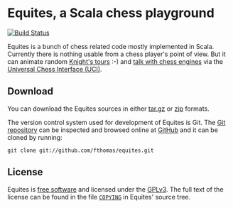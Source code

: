 # Equites, a Scala chess playground
[![Build Status](https://travis-ci.org/fthomas/equites.png?branch=master)](https://travis-ci.org/fthomas/equites)
<!--[![Coverage Status](https://coveralls.io/repos/fthomas/equites/badge.png?branch=master)](https://coveralls.io/r/fthomas/equites)-->

Equites is a bunch of chess related code mostly implemented in Scala.
Currently there is nothing usable from a chess player's point of view.
But it can animate random [Knight's tours][Equites] :-) and [talk with
chess engines][UciExample] via the [Universal Chess Interface (UCI)][UCI].

[Equites]: http://equites.timepit.eu/
[UCI]: http://en.wikipedia.org/wiki/Universal_Chess_Interface
[UciExample]: https://github.com/fthomas/equites/blob/master/cli/src/main/scala/eu/timepit/equites/cli/UciExample.scala

## Download

You can download the Equites sources in either [tar.gz][] or [zip][] formats.

[tar.gz]: https://github.com/fthomas/equites/tarball/master
[zip]:    https://github.com/fthomas/equites/zipball/master

The version control system used for development of Equites is Git. The [Git
repository][] can be inspected and browsed online at [GitHub][] and it can
be cloned by running:

    git clone git://github.com/fthomas/equites.git

[Git repository]: http://github.com/fthomas/equites
[GitHub]: http://github.com/

## License

Equites is [free software][] and licensed under the [GPLv3][]. The full text
of the license can be found in the file [`COPYING`][COPYING] in Equites'
source tree.

[free software]: http://www.gnu.org/philosophy/free-sw.html
[GPLv3]: http://www.gnu.org/licenses/gpl-3.0.html
[COPYING]: https://github.com/fthomas/equites/blob/master/COPYING
